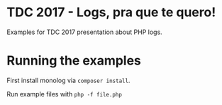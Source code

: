 # TDC 2017 - Logs, pra que te quero!

Examples for TDC 2017 presentation about PHP logs.

# Running the examples

First install monolog via `composer install`.

Run example files with `php -f file.php`
